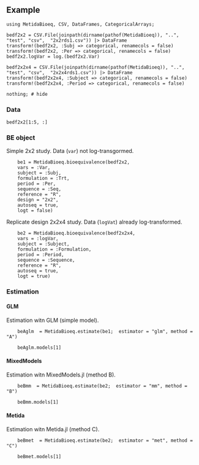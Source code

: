 ## Example

```@example beexample
using MetidaBioeq, CSV, DataFrames, CategoricalArrays;

bedf2x2 = CSV.File(joinpath(dirname(pathof(MetidaBioeq)), "..", "test", "csv",  "2x2rds1.csv")) |> DataFrame
transform!(bedf2x2, :Subj => categorical, renamecols = false)
transform!(bedf2x2, :Per => categorical, renamecols = false)
bedf2x2.logVar = log.(bedf2x2.Var)

bedf2x2x4 = CSV.File(joinpath(dirname(pathof(MetidaBioeq)), "..", "test", "csv",  "2x2x4rds1.csv")) |> DataFrame
transform!(bedf2x2x4, :Subject => categorical, renamecols = false)
transform!(bedf2x2x4, :Period => categorical, renamecols = false)

nothing; # hide
```

### Data

```@example beexample
bedf2x2[1:5, :]
```

### BE object

Simple 2x2 study. Data (`var`) not log-transgormed.

```@example beexample
    be1 = MetidaBioeq.bioequivalence(bedf2x2, 
    vars = :Var, 
    subject = :Subj, 
    formulation = :Trt, 
    period = :Per,
    sequence = :Seq, 
    reference = "R",
    design = "2x2",
    autoseq = true,
    logt = false)
```

Replicate design 2x2x4 study. Data (`logVat`) already log-transformed.

```@example beexample
    be2 = MetidaBioeq.bioequivalence(bedf2x2x4, 
    vars = :logVar, 
    subject = :Subject, 
    formulation = :Formulation, 
    period = :Period,
    sequence = :Sequence, 
    reference = "R",
    autoseq = true,
    logt = true)
```

### Estimation 

#### GLM

Estimation witn GLM (simple model).

```@example beexample
    beAglm  = MetidaBioeq.estimate(be1;  estimator = "glm", method = "A")
```

```@example beexample
    beAglm.models[1]
```


#### MixedModels

Estimation witn MixedModels.jl (method B).

```@example beexample
    beBmm  = MetidaBioeq.estimate(be2;  estimator = "mm", method = "B")
```

```@example beexample
    beBmm.models[1]
```

#### Metida

Estimation witn Metida.jl (method C).

```@example beexample
    beBmet  = MetidaBioeq.estimate(be2;  estimator = "met", method = "C")
```

```@example beexample
    beBmet.models[1]
```